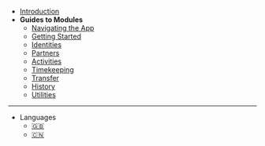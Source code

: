 * [Introduction](/)
* **Guides to Modules**
    * [Navigating the App](navigation.md)
    * [Getting Started](getting-started.md)
    * [Identities](identities.md)
    * [Partners](partners.md)
    * [Activities](activities.md)
    * [Timekeeping](timekeeping.md)
    * [Transfer](transfer.md)
    * [History](history.md)
    * [Utilities](utilities.md)
---
* Languages
    * [:uk:](/)
    * [:cn:](/)